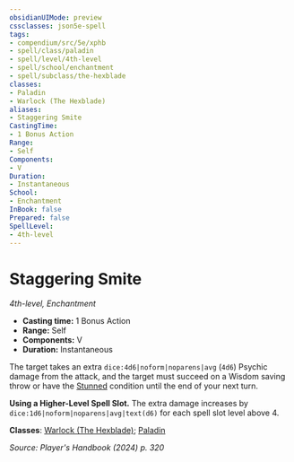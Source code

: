 ```yaml
---
obsidianUIMode: preview
cssclasses: json5e-spell
tags:
- compendium/src/5e/xphb
- spell/class/paladin
- spell/level/4th-level
- spell/school/enchantment
- spell/subclass/the-hexblade
classes:
- Paladin
- Warlock (The Hexblade)
aliases:
- Staggering Smite
CastingTime: 
- 1 Bonus Action
Range:
- Self
Components:
- V
Duration:
- Instantaneous
School:
- Enchantment
InBook: false
Prepared: false
SpellLevel:
- 4th-level
---
```

# Staggering Smite
*4th-level, Enchantment*  


- **Casting time:** 1 Bonus Action
- **Range:** Self
- **Components:** V
- **Duration:** Instantaneous

The target takes an extra `dice:4d6|noform|noparens|avg` (`4d6`) Psychic damage from the attack, and the target must succeed on a Wisdom saving throw or have the [Stunned](conditions.md#Stunned) condition until the end of your next turn.

**Using a Higher-Level Spell Slot.** The extra damage increases by `dice:1d6|noform|noparens|avg|text(d6)` for each spell slot level above 4.

**Classes**: [Warlock (The Hexblade)](/3-Mechanics/CLI/lists/list-spells-classes-the-hexblade-xge.md "subclass=XGE;class=XPHB"); [Paladin](/3-Mechanics/CLI/lists/list-spells-classes-paladin.md)

*Source: Player's Handbook (2024) p. 320*